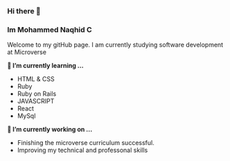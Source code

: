 ### Hi there 👋


### Im Mohammed Naqhid C 

Welcome to my gitHub page. I am currently studying software development at Microverse

 **🌱 I’m currently learning ...**
- HTML & CSS
- Ruby
- Ruby on Rails
- JAVASCRIPT
- React
- MySql


 **🔭 I’m currently working on ...**

- Finishing the microverse curriculum successful.
- Improving my technical and professonal skills

